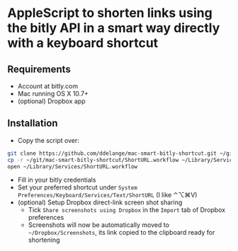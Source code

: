 # AppleScript to shorten links using the bitly API in a smart way directly with a keyboard shortcut

## Requirements
- Account at bitly.com
- Mac running OS X 10.7+
- (optional) Dropbox app

## Installation
- Copy the script over:
```bash
git clone https://github.com/ddelange/mac-smart-bitly-shortcut.git ~/git/mac-smart-bitly-shortcut
cp -r ~/git/mac-smart-bitly-shortcut/ShortURL.workflow ~/Library/Services
open ~/Library/Services/ShortURL.workflow
```
- Fill in your bitly credentials
- Set your preferred shortcut under `System Preferences/Keyboard/Services/Text/ShortURL` (I like ⌃⌥⌘V)
- (optional) Setup Dropbox direct-link screen shot sharing
  - Tick `Share screenshots using Dropbox` in the `Import` tab of Dropbox preferences
  - Screenshots will now be automatically moved to `~/Dropbox/Screenshots`, its link copied to the clipboard ready for shortening
